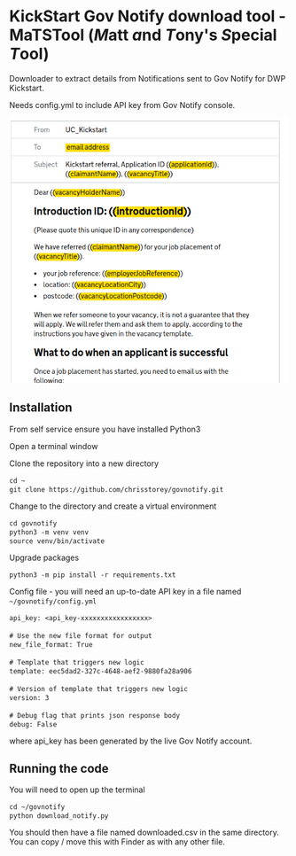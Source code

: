 # KickStart Gov Notify download tool - MaTSTool (*M*att *a*nd *T*ony's *S*pecial *T*ool)

Downloader to extract details from Notifications sent to Gov Notify for DWP Kickstart.

Needs config.yml to include API key from Gov Notify console.

![](screenshot-15.png)


## Installation

From self service ensure you have installed Python3

Open a terminal window

Clone the repository into a new directory
```
cd ~
git clone https://github.com/chrisstorey/govnotify.git
```
Change to the directory and create a virtual environment
```
cd govnotify
python3 -m venv venv
source venv/bin/activate
```

Upgrade packages
```
python3 -m pip install -r requirements.txt
```

Config file - you will need an up-to-date API key in a file named ```~/govnotify/config.yml```

```# Gov Notify api keys
api_key: <api_key-xxxxxxxxxxxxxxxxx>

# Use the new file format for output
new_file_format: True

# Template that triggers new logic 
template: eec5dad2-327c-4648-aef2-9880fa28a906

# Version of template that triggers new logic
version: 3

# Debug flag that prints json response body
debug: False
```
where api_key has been generated by the live Gov Notify account.

## Running the code

You will need to open up the terminal
```
cd ~/govnotify
python download_notify.py
```
You should then have a file named downloaded.csv in the same directory.  You can copy / move this with Finder as with any other file.

